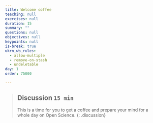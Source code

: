 ```yaml
---
title: Welcome coffee
teaching: null
exercises: null
duration: 15
summary: ""
questions: null
objectives: null
keypoints: null
is-break: true
ukrn_wb_rules:
  - allow-multiple
  - remove-on-stash
  - undeletable
day: 1
order: 75000

---
```

> ## Discussion `15 min`
> This is a time for you to get a coffee and prepare your mind for a whole day on Open Science.
{: .discussion}